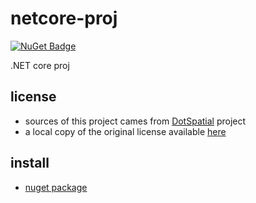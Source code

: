 # netcore-proj

[![NuGet Badge](https://buildstats.info/nuget/netcore-proj)](https://www.nuget.org/packages/netcore-proj/)

.NET core proj

## license

- sources of this project cames from [DotSpatial](https://github.com/DotSpatial/DotSpatial) project
- a local copy of the original license available [here](LICENSE.DotSpatial.Projections)

## install

- [nuget package](https://www.nuget.org/packages/netcore-proj/)

